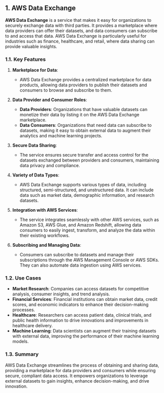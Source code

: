 ## 1. AWS Data Exchange

**AWS Data Exchange** is a service that makes it easy for organizations to securely exchange data with third parties. It provides a marketplace where data providers can offer their datasets, and data consumers can subscribe to and access that data. AWS Data Exchange is particularly useful for industries such as finance, healthcare, and retail, where data sharing can provide valuable insights.

### 1.1. Key Features

1. **Marketplace for Data**: 
   - AWS Data Exchange provides a centralized marketplace for data products, allowing data providers to publish their datasets and consumers to browse and subscribe to them.

2. **Data Provider and Consumer Roles**:
   - **Data Providers**: Organizations that have valuable datasets can monetize their data by listing it on the AWS Data Exchange marketplace.
   - **Data Consumers**: Organizations that need data can subscribe to datasets, making it easy to obtain external data to augment their analytics and machine learning projects.

3. **Secure Data Sharing**:
   - The service ensures secure transfer and access control for the datasets exchanged between providers and consumers, maintaining data privacy and compliance.

4. **Variety of Data Types**:
   - AWS Data Exchange supports various types of data, including structured, semi-structured, and unstructured data. It can include data such as market data, demographic information, and research datasets.

5. **Integration with AWS Services**:
   - The service integrates seamlessly with other AWS services, such as Amazon S3, AWS Glue, and Amazon Redshift, allowing data consumers to easily ingest, transform, and analyze the data within their existing workflows.

6. **Subscribing and Managing Data**:
   - Consumers can subscribe to datasets and manage their subscriptions through the AWS Management Console or AWS SDKs. They can also automate data ingestion using AWS services.

### 1.2. Use Cases

- **Market Research**: Companies can access datasets for competitive analysis, consumer insights, and trend analysis.
- **Financial Services**: Financial institutions can obtain market data, credit scores, and economic indicators to enhance their decision-making processes.
- **Healthcare**: Researchers can access patient data, clinical trials, and public health information to drive innovations and improvements in healthcare delivery.
- **Machine Learning**: Data scientists can augment their training datasets with external data, improving the performance of their machine learning models.

### 1.3. Summary

AWS Data Exchange streamlines the process of obtaining and sharing data, providing a marketplace for data providers and consumers while ensuring secure, compliant data access. It empowers organizations to leverage external datasets to gain insights, enhance decision-making, and drive innovation.
